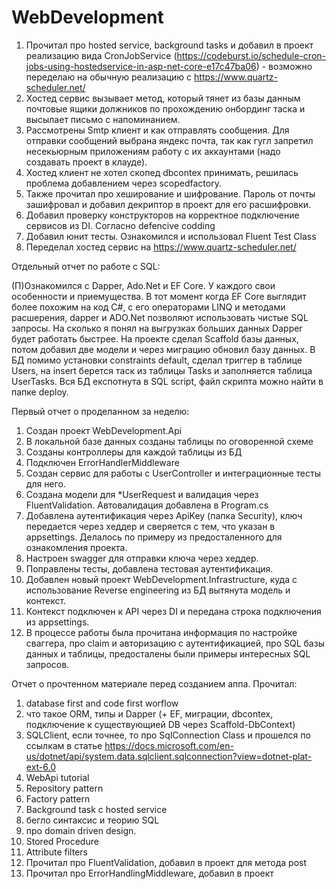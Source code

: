 # WebDevelopment

1. Прочитал про hosted service, background tasks и добавил в проект реализацию вида CronJobService (https://codeburst.io/schedule-cron-jobs-using-hostedservice-in-asp-net-core-e17c47ba06) - возможно переделаю на обычную реализацию с https://www.quartz-scheduler.net/
2. Хостед сервис вызывает метод, который тянет из базы данным почтовые ящики должников по прохождению онбординг таска и высылает письмо с напоминанием. 
3. Рассмотрены Smtp клиент и как отправлять сообщения. Для отправки сообщений выбрана яндекс почта, так как гугл запретил несекьюрным приложениям работу с их аккаунтами (надо создавать проект в клауде).
4. Хостед клиент не хотел скопед dbcontex принимать, решилась проблема добавлением через scopedfactory. 
5. Также прочитал про хеширование и шифрование. Пароль от почты зашифровал и добавил декриптор в проект для его расшифровки.
6. Добавил проверку конструкторов на корректное подключение сервисов из DI. Согласно defencive codding
7. Добавил юнит тесты. Ознакомился и использовал Fluent Test Class 
8. Переделал хостед сервис на https://www.quartz-scheduler.net/



Отдельный отчет по работе с SQL:

(П)Ознакомился с Dapper, Ado.Net и EF Core. У каждого свои особенности и приемущества. 
В тот момент когда EF Core выглядит более похожим на код C#, с его операторами LINQ и методами расшерения, dapper и ADO.Net позволяют использовать чистые SQL запросы. 
На сколько я понял на выгрузках больших данных Dapper будет работать быстрее. 
На проекте сделал Scaffold базы данных, потом добавил две модели и через миграцию обновил базу данных. 
В БД помимо установки constraints default, сделал триггер в таблице Users, на insert берется таск из таблицы Tasks и заполняется таблица UserTasks.
Вся БД експотнута в SQL script, файл скрипта можно найти в папке deploy.

Первый отчет о проделанном за неделю:
1. Создан проект WebDevelopment.Api
2. В локальной базе данных созданы таблицы по оговоренной схеме
3. Созданы контроллеры для каждой таблицы из БД
4. Подключен ErrorHandlerMiddleware
5. Создан сервис для работы с UserController и интеграционные тесты для него.
6. Создана модели для *UserRequest и валидация через FluentValidation. Автовалидация добавлена в Program.cs
7. Добавлена аутентификация через ApiKey (папка Security), ключ передается через хеддер и сверяется с тем, что указан в appsettings. Делалось по примеру из предосталенного для ознакомления проекта.
8. Настроен swagger для отправки ключа через хеддер.
9. Поправлены тесты, добавлена тестовая аутентификация.
10. Добавлен новый проект WebDevelopment.Infrastructure, куда с использование Reverse engineering из БД вытянута модель и контекст.
11. Контекст подключен к API через DI и передана строка подключения из appsettings. 
12. В процессе работы была прочитана информация по настройке сваггера, про claim и авторизацию с аутентификацией, про SQL базы данных и таблицы, предосталены были примеры интересных SQL запросов.  

Отчет о прочтенном материале перед созданием аппа.
Прочитал:
1. database first and code first worflow
2. что такое ORM, типы и Dapper (+ EF, миграции, dbcontex, подключение к существующией DB через Scaffold-DbContext)
3. SQLClient, если точнее, то про SqlConnection Class и прошелся по ссылкам в статье https://docs.microsoft.com/en-us/dotnet/api/system.data.sqlclient.sqlconnection?view=dotnet-plat-ext-6.0
4. WebApi tutorial 
5. Repository pattern
6. Factory pattern
7. Background task с hosted service
8. бегло синтаксис и теорию SQL 
9. про domain driven design.
10. Stored Procedure
11. Attribute filters
12. Прочитал про FluentValidation, добавил в проект для метода post
13. Прочитал про ErrorHandlingMiddleware, добавил в проект

